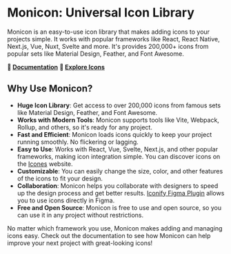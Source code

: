 # Monicon: Universal Icon Library

Monicon is an easy-to-use icon library that makes adding icons to your projects simple. It works with popular frameworks like React, React Native, Next.js, Vue, Nuxt, Svelte and more. It's provides 200,000+ icons from popular sets like Material Design, Feather, and Font Awesome.

**📕 [Documentation](https://monicon-docs.vercel.app)**
**🔎 [Explore Icons](https://icones.js.org/)**

## Why Use Monicon?

- **Huge Icon Library**: Get access to over 200,000 icons from famous sets like Material Design, Feather, and Font Awesome.
- **Works with Modern Tools**: Monicon supports tools like Vite, Webpack, Rollup, and others, so it's ready for any project.
- **Fast and Efficient**: Monicon loads icons quickly to keep your project running smoothly. No flickering or lagging.
- **Easy to Use**: Works with React, Vue, Svelte, Next.js, and other popular frameworks, making icon integration simple. You can discover icons on the [Icones](https://icones.js.org/) website.
- **Customizable**: You can easily change the size, color, and other features of the icons to fit your design.
- **Collaboration**: Monicon helps you collaborate with designers to speed up the design process and get better results. [Iconify Figma Plugin](https://www.figma.com/community/plugin/735098390272716381/iconify) allows you to use icons directly in Figma.
- **Free and Open Source**: Monicon is free to use and open source, so you can use it in any project without restrictions.

No matter which framework you use, Monicon makes adding and managing icons easy. Check out the documentation to see how Monicon can help improve your next project with great-looking icons!

